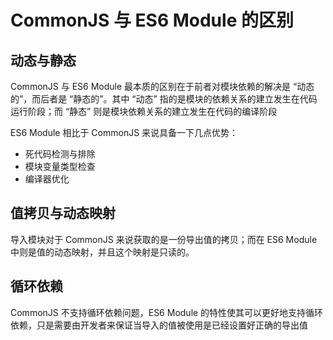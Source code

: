 # CommonJS 与 ES6 Module 的区别

## 动态与静态

CommonJS 与 ES6 Module 最本质的区别在于前者对模块依赖的解决是 “动态的”，而后者是 “静态的”。其中 “动态” 指的是模块的依赖关系的建立发生在代码运行阶段；而 “静态” 则是模块依赖关系的建立发生在代码的编译阶段

ES6 Module 相比于 CommonJS 来说具备一下几点优势：

- 死代码检测与排除
- 模块变量类型检查
- 编译器优化

## 值拷贝与动态映射

导入模块对于 CommonJS 来说获取的是一份导出值的拷贝；而在 ES6 Module 中则是值的动态映射，并且这个映射是只读的。

## 循环依赖

CommonJS 不支持循环依赖问题，ES6 Module 的特性使其可以更好地支持循环依赖，只是需要由开发者来保证当导入的值被使用是已经设置好正确的导出值
